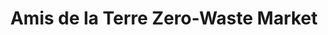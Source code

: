 ---
title: "Amis de la Terre Zero-Waste Market"
url: /costa-mesa/amis-de-la-terre-zero-waste-market/
shop: health food
---